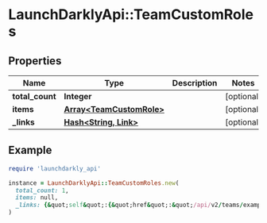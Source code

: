 # LaunchDarklyApi::TeamCustomRoles

## Properties

| Name | Type | Description | Notes |
| ---- | ---- | ----------- | ----- |
| **total_count** | **Integer** |  | [optional] |
| **items** | [**Array&lt;TeamCustomRole&gt;**](TeamCustomRole.md) |  | [optional] |
| **_links** | [**Hash&lt;String, Link&gt;**](Link.md) |  | [optional] |

## Example

```ruby
require 'launchdarkly_api'

instance = LaunchDarklyApi::TeamCustomRoles.new(
  total_count: 1,
  items: null,
  _links: {&quot;self&quot;:{&quot;href&quot;:&quot;/api/v2/teams/example-team/roles?limit&#x3D;25&quot;,&quot;type&quot;:&quot;application/json&quot;}}
)
```


